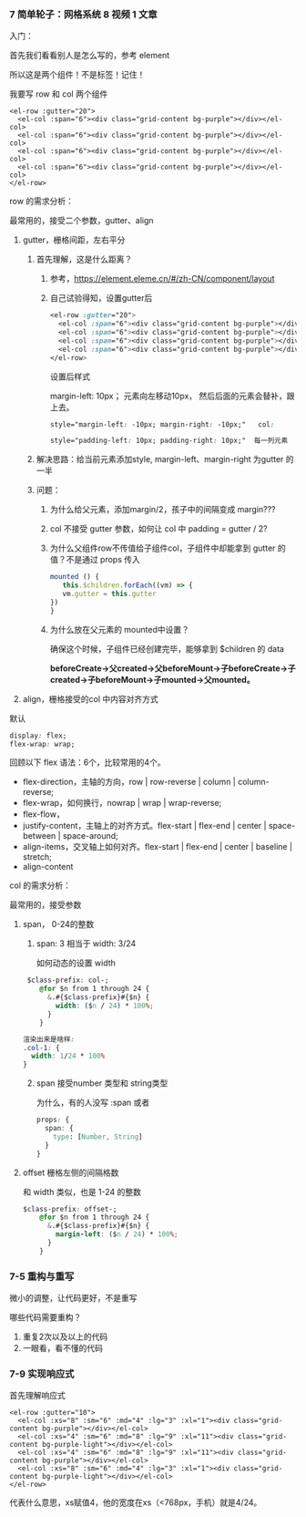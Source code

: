 ### 7 简单轮子：网格系统 8 视频 1 文章

入门：

首先我们看看别人是怎么写的，参考 element

<el-row>

<el-col>

所以这是两个组件！不是标签！记住！

我要写 row 和 col 两个组件

```vue
<el-row :gutter="20">
  <el-col :span="6"><div class="grid-content bg-purple"></div></el-col>
  <el-col :span="6"><div class="grid-content bg-purple"></div></el-col>
  <el-col :span="6"><div class="grid-content bg-purple"></div></el-col>
  <el-col :span="6"><div class="grid-content bg-purple"></div></el-col>
</el-row>
```



row 的需求分析：

最常用的，接受二个参数，gutter、align

1. gutter，栅格间距，左右平分

   1. 首先理解，这是什么距离？

      1. 参考，https://element.eleme.cn/#/zh-CN/component/layout

      2. 自己试验得知，设置gutter后

         ```scss
         <el-row :gutter="20">
           <el-col :span="6"><div class="grid-content bg-purple"></div></el-col>
           <el-col :span="6"><div class="grid-content bg-purple"></div></el-col>
           <el-col :span="6"><div class="grid-content bg-purple"></div></el-col>
           <el-col :span="6"><div class="grid-content bg-purple"></div></el-col>
         </el-row>
         ```

         设置后样式

         margin-left: 10px； 元素向左移动10px， 然后后面的元素会替补，跟上去。

         ```css
         style="margin-left: -10px; margin-right: -10px;"   col:
         
         style="padding-left: 10px; padding-right: 10px;"  每一列元素
         ```

         

   1. 解决思路：给当前元素添加style, margin-left、margin-right 为gutter 的一半

   2. 问题：

      1. 为什么给父元素，添加margin/2，孩子中的间隔变成 margin???

      2. col 不接受 gutter 参数，如何让 col 中 padding = gutter / 2?

      3. 为什么父组件row不传值给子组件col，子组件中却能拿到 gutter 的值？不是通过 props 传入

         ```js
         mounted () {
         	this.$children.forEach((vm) => {
         	vm.gutter = this.gutter
         })
         }
         ```

      4. 为什么放在父元素的 mounted中设置？

         确保这个时候，子组件已经创建完毕，能够拿到 $children 的 data

         

         ​	**beforeCreate->父created->父beforeMount->子beforeCreate->子created->子beforeMount->子mounted->父mounted。**

2. align，栅格接受的col 中内容对齐方式

默认

```css
display: flex;
flex-wrap: wrap;
```

回顾以下 flex 语法：6个，比较常用的4个。

- flex-direction，主轴的方向，row | row-reverse | column | column-reverse;
- flex-wrap，如何换行，nowrap | wrap | wrap-reverse;
- flex-flow，
- justify-content，主轴上的对齐方式。flex-start | flex-end | center | space-between | space-around;
- align-items，交叉轴上如何对齐。flex-start | flex-end | center | baseline | stretch;
- align-content



col 的需求分析：

最常用的，接受参数

1. span， 0-24的整数

   1.  span: 3 相当于  width: 3/24

       如何动态的设置 width

      ```css
       $class-prefix: col-;
          @for $n from 1 through 24 {
            &.#{$class-prefix}#{$n} {
              width: ($n / 24) * 100%;
            }
          }
      
      渲染出来是啥样:
      .col-1: {
        width: 1/24 * 100%
      }
      ```

   2. span 接受number 类型和 string类型

      为什么，有的人没写 :span  <col span =3> 或者 <col :span = 4> 

      ```css
      props: {
        span: {
          type: [Number, String]
        }
      }
      ```

2. offset 栅格左侧的间隔格数

   和 width 类似，也是 1-24 的整数

   ```css
   $class-prefix: offset-;
       @for $n from 1 through 24 {
         &.#{$class-prefix}#{$n} {
           margin-left: ($n / 24) * 100%;
         }
       }
   ```



###  7-5  重构与重写

微小的调整，让代码更好，不是重写

哪些代码需要重构？

1.  重复2次以及以上的代码
2. 一眼看，看不懂的代码



### 7-9 实现响应式

首先理解响应式

```vue
<el-row :gutter="10">
  <el-col :xs="8" :sm="6" :md="4" :lg="3" :xl="1"><div class="grid-content bg-purple"></div></el-col>
  <el-col :xs="4" :sm="6" :md="8" :lg="9" :xl="11"><div class="grid-content bg-purple-light"></div></el-col>
  <el-col :xs="4" :sm="6" :md="8" :lg="9" :xl="11"><div class="grid-content bg-purple"></div></el-col>
  <el-col :xs="8" :sm="6" :md="4" :lg="3" :xl="1"><div class="grid-content bg-purple-light"></div></el-col>
</el-row>
```

代表什么意思，xs赋值4，他的宽度在xs（<768px，手机）就是4/24。





